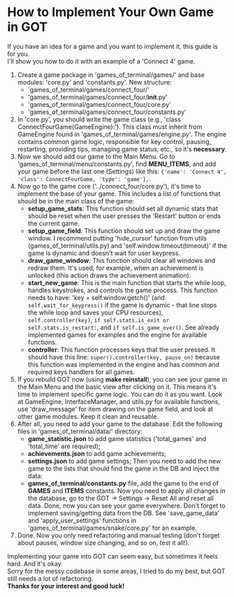 # How to Implement Your Own Game in GOT
If you have an idea for a game and you want to implement it, this guide is for you.  
I'll show you how to do it with an example of a 'Connect 4' game.  


1. Create a game package in 'games_of_terminal/games/' and base modules: 'core.py' and 'constants.py'. New structure:
    - 'games_of_terminal/games/connect_four/' <br/>
    - 'games_of_terminal/games/connect_four/__init__.py' <br/>
    - 'games_of_terminal/games/connect_four/core.py' <br/>
    - 'games_of_terminal/games/connect_four/constants.py'
2. In 'core.py', you should write the game class (e.g., 'class ConnectFourGame(GameEngine):'). This class must inherit from 
   GameEngine found in 'games_of_terminal/games/engine.py'. The engine contains common game logic, responsible for 
   key control, pausing, restarting, providing tips, managing game status, etc., so it's **necessary**.
3. Now we should add our game to the Main Menu. Go to 'games_of_terminal/menu/constants.py', find **MENU_ITEMS**, and 
   add your game before the last one (Settings) like this: `{'name': 'Connect 4', 'class': ConnectFourGame, 'type': 'game'},`.
4. Now go to the game core ('../connect_four/core.py'), it's time to implement the base of your game. This includes a list 
   of functions that should be in the main class of the game:
   - **setup_game_stats**: This function should set all dynamic stats that should be reset when the user presses the 'Restart'
     button or ends the current game.
   - **setup_game_field**: This function should set up and draw the game window. I recommend putting 'hide_cursor' function from 
     utils (games_of_terminal/utils.py) and 'self.window.timeout(timeout)' if the game is dynamic and doesn't wait for user 
     keypress.
   - **draw_game_window**: This function should clear all windows and redraw them. It's used, for example, when an achievement
     is unlocked (this action draws the achievement animation).
   - **start_new_game**: This is the main function that starts the while loop, handles keystrokes, and controls the game process.
     This function needs to have: 'key = self.window.getch()' (and `self.wait_for_keypress()` if the game is dynamic - that
     line stops the while loop and saves your CPU resources), `self.controller(key)`, `if self.stats.is_exit or self.stats.is_restart:`,
     and `if self.is_game_over()`. See already implemented games for examples and the engine for available functions.
   - **controller**: This function processes keys that the user pressed. It should have this line: `super().controller(key, pause_on)`
     because this function was implemented in the engine and has common and required keys handlers for all games.
5. If you rebuild GOT now (using **make reinstall**), you can see your game in the Main Menu and the basic view after clicking on it.
   This means it's time to implement specific game logic. You can do it as you want. Look at GameEngine, InterfaceManager, and 
   utils.py for available functions, use 'draw_message' for item drawing on the game field, and look at other game modules. 
   Keep it clean and reusable.
6. After all, you need to add your game to the database. Edit the following files in 'games_of_terminal/data/' directory: 
   - **game_statistic.json** to add game statistics ('total_games' and 'total_time' are required);
   - **achievements.json** to add game achievements;
   - **settings.json** to add game settings;
   Then you need to add the new game to the lists that should find the game in the DB and inject the data:
   - **games_of_terminal/constants.py** file, add the game to the end of **GAMES** and **ITEMS** constants.
   Now you need to apply all changes in the database, go to the GOT -> Settings -> Reset All and reset all data.
   Done, now you can see your game everywhere.
   Don't forget to implement saving/getting data from the DB. See 'save_game_data' and 'apply_user_settings' functions in 
   'games_of_terminal/games/snake/core.py' for an example.
7. Done. Now you only need refactoring and manual testing (don't forget about pauses, window size changing, and so on, test it all!).
  
  
Implementing your game into GOT can seem easy, but sometimes it feels hard. And it's okay.  
Sorry for the messy codebase in some areas, I tried to do my best, but GOT still needs a lot of refactoring.  
**Thanks for your interest and good luck!**
